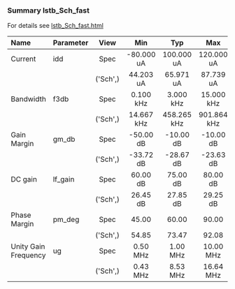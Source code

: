 ### Summary lstb_Sch_fast

For details see <a href='lstb_Sch_fast.html'>lstb_Sch_fast.html</a>

|**Name**|**Parameter**|**View**|**Min** | **Typ** | **Max**|
|:---|:---|:---:|:---:|:---:|:---:|
|Current|idd | Spec | -80.000 uA | 100.000 uA | 120.000 uA |
| | | ('Sch',)|44.203 uA | 65.971 uA | 87.739 uA |
|Bandwidth|f3db | Spec | 0.100 kHz | 3.000 kHz | 15.000 kHz |
| | | ('Sch',)|14.667 kHz | 458.265 kHz | 901.864 kHz |
|Gain Margin|gm\_db | Spec | -50.00 dB | -10.00 dB | -10.00 dB |
| | | ('Sch',)|-33.72 dB | -28.67 dB | -23.63 dB |
|DC gain|lf\_gain | Spec | 60.00 dB | 75.00 dB | 80.00 dB |
| | | ('Sch',)|26.45 dB | 27.85 dB | 29.25 dB |
|Phase Margin|pm\_deg | Spec | 45.00  | 60.00  | 90.00  |
| | | ('Sch',)|54.85  | 73.47  | 92.08  |
|Unity Gain Frequency|ug | Spec | 0.50 MHz | 1.00 MHz | 10.00 MHz |
| | | ('Sch',)|0.43 MHz | 8.53 MHz | 16.64 MHz |
